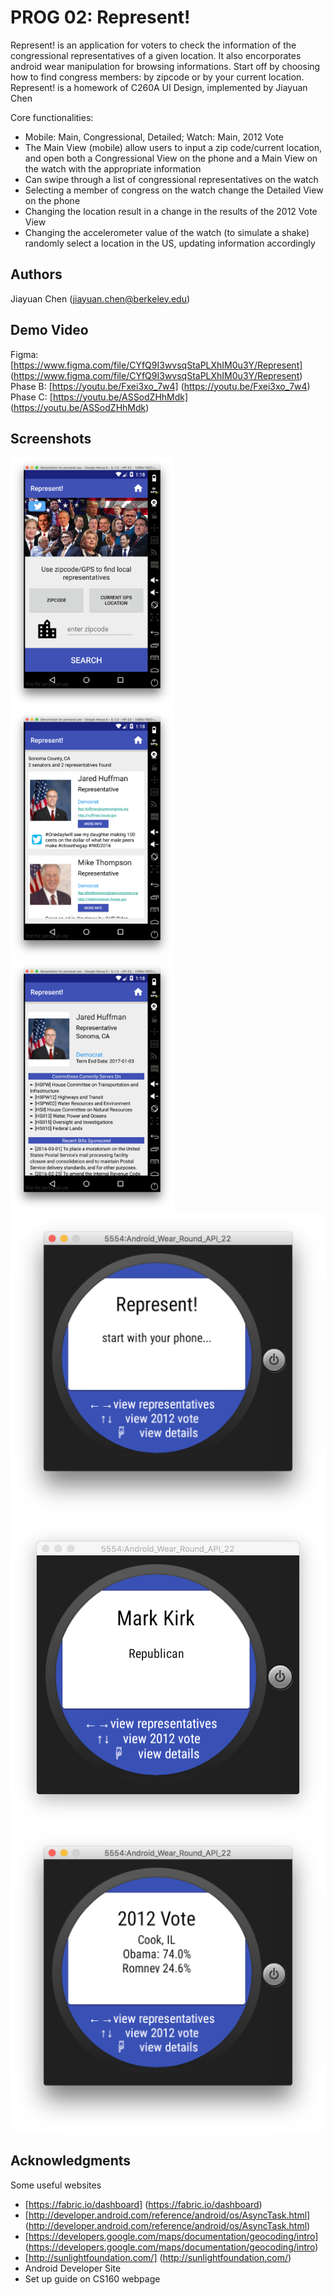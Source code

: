 # PROG 02: Represent!

Represent! is an application for voters to check the information of the congressional representatives of a given location. It also encorporates android wear manipulation for browsing informations. Start off by choosing how to find congress members: by zipcode or by your current location. Represent! is a homework of C260A UI Design, implemented by Jiayuan Chen

Core functionalities:
* Mobile: Main, Congressional, Detailed; Watch: Main, 2012 Vote
* The Main View (mobile) allow users to input a zip code/current location, and open both a Congressional View on the phone and a Main View on the watch with the appropriate information
* Can swipe through a list of congressional representatives on the watch
* Selecting a member of congress on the watch change the Detailed View on the phone
* Changing the location result in a change in the results of the 2012 Vote View
* Changing the accelerometer value of the watch (to simulate a shake) randomly select a location in the US, updating information accordingly


## Authors

Jiayuan Chen ([jiayuan.chen@berkeley.edu](mailto:jiayuan.chen@berkeley.edu))

## Demo Video

Figma: [https://www.figma.com/file/CYfQ9I3wvsqStaPLXhIM0u3Y/Represent] (https://www.figma.com/file/CYfQ9I3wvsqStaPLXhIM0u3Y/Represent)
Phase B: [https://youtu.be/Fxei3xo_7w4] (https://youtu.be/Fxei3xo_7w4)
Phase C: [https://youtu.be/ASSodZHhMdk] (https://youtu.be/ASSodZHhMdk)
 
## Screenshots

<img src="screenshots/1.png" height="400" alt="Screenshot"/>
<img src="screenshots/2.png" height="400" alt="Screenshot"/>
<img src="screenshots/3.png" height="400" alt="Screenshot"/>
<img src="screenshots/4.png" height=“200” alt="Screenshot"/>
<img src="screenshots/5.png" height=“200” alt="Screenshot"/>
<img src="screenshots/6.png" height=“200” alt="Screenshot"/>

## Acknowledgments

Some useful websites
* [https://fabric.io/dashboard] (https://fabric.io/dashboard)
* [http://developer.android.com/reference/android/os/AsyncTask.html] (http://developer.android.com/reference/android/os/AsyncTask.html)
* [https://developers.google.com/maps/documentation/geocoding/intro] (https://developers.google.com/maps/documentation/geocoding/intro)
* [http://sunlightfoundation.com/] (http://sunlightfoundation.com/)
* Android Developer Site
* Set up guide on CS160 webpage
